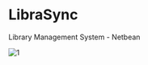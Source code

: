 # LibraSync
Library Management System - Netbean

![1](https://github.com/mrmickii/LibraSync/assets/89602094/563d5c93-8341-4acc-9832-38a43f8bb567)
